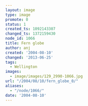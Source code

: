 ```yaml
---
layout: image
type: image
promote: 0
status: 1
created_ts: 1092143307
changed_ts: 1372159430
node_id: 1066
title: Fern globe
author: anj
created: '2004-08-10'
changed: '2013-06-25'
tags:
  - Wellington
images:
  - image/images/129_2990-1066.jpg
url: "/2004/08/10/fern_globe_0/"
aliases:
  - "/node/1066/"
date: '2004-08-10'
---
```


